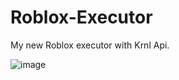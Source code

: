 # Roblox-Executor
My new Roblox executor with Krnl Api.



![image](https://user-images.githubusercontent.com/106429059/198877476-e12d71df-81b0-41d0-b45a-e27ef0718f24.png)

